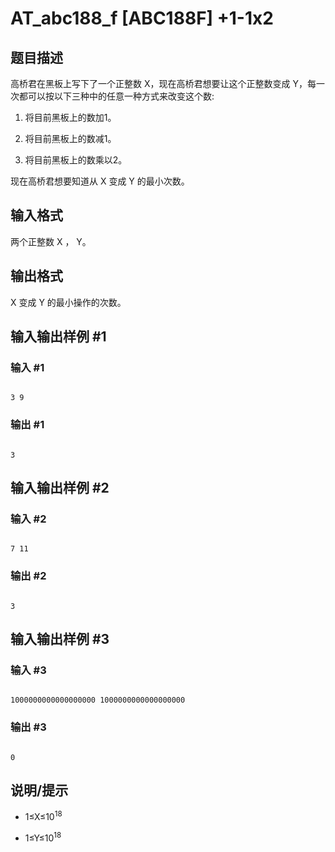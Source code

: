 # AT_abc188_f [ABC188F] +1-1x2

## 题目描述

高桥君在黑板上写下了一个正整数 X，现在高桥君想要让这个正整数变成 Y，每一次都可以按以下三种中的任意一种方式来改变这个数:

1. 将目前黑板上的数加1。

2. 将目前黑板上的数减1。

3. 将目前黑板上的数乘以2。

现在高桥君想要知道从 X 变成 Y 的最小次数。

## 输入格式

两个正整数 X ， Y。

## 输出格式

X 变成 Y 的最小操作的次数。

## 输入输出样例 #1

### 输入 #1

```
3 9
```

### 输出 #1

```
3
```

## 输入输出样例 #2

### 输入 #2

```
7 11
```

### 输出 #2

```
3
```

## 输入输出样例 #3

### 输入 #3

```
1000000000000000000 1000000000000000000
```

### 输出 #3

```
0
```

## 说明/提示

- 1≤X≤${10^{18}}$
- 1≤Y≤${10^{18}}$